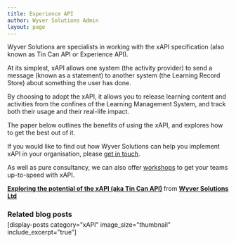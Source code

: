 ```yaml
---
title: Experience API
author: Wyver Solutions Admin
layout: page
---
```

Wyver Solutions are specialists in working with the xAPI specification (also known as Tin Can API or Experience API).

At its simplest, xAPI allows one system (the activity provider) to send a message (known as a statement) to another system (the Learning Record Store) about something the user has done.

By choosing to adopt the xAPI, it allows you to release learning content and activities from the confines of the Learning Management System, and track both their usage and their real-life impact.

The paper below outlines the benefits of using the xAPI, and explores how to get the best out of it.

If you would like to find out how Wyver Solutions can help you implement xAPI in your organisation, please [get in touch][1].

As well as pure consultancy, we can also offer [workshops][2] to get your teams up-to-speed with xAPI.



<div style="margin-bottom: 5px;">
  <strong> <a title="Exploring the potential of the xAPI (aka Tin Can API)" href="//www.slideshare.net/MarkBerthelemy/exploring-the-potential-of-the-xapi-aka-tin-can-api" target="_blank">Exploring the potential of the xAPI (aka Tin Can API)</a> </strong> from <strong><a href="//www.slideshare.net/MarkBerthelemy" target="_blank">Wyver Solutions Ltd</a></strong>
</div>

<h3 style="margin-bottom: 5px;">
  Related blog posts
</h3>

<div style="margin-bottom: 5px;">
  [display-posts category=&#8221;xAPI&#8221; image_size=&#8221;thumbnail&#8221; include_excerpt=&#8221;true&#8221;]
</div>

 [1]: http://www.wyversolutions.co.uk/cms/contact-us/ "Contact us"
 [2]: http://www.wyversolutions.co.uk/cms/services/training/workshops/ "Workshops"